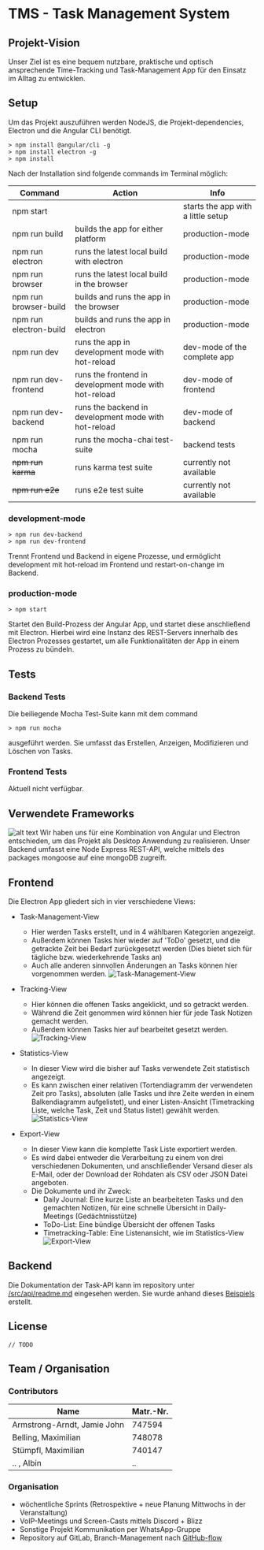 # TMS - Task Management System

## Projekt-Vision

Unser Ziel ist es eine bequem nutzbare, praktische und optisch ansprechende Time-Tracking und Task-Management App für den Einsatz im Alltag zu entwicklen. 

## Setup

Um das Projekt auszuführen werden NodeJS, die Projekt-dependencies, Electron und die Angular CLI benötigt.

```shell
> npm install @angular/cli -g
> npm install electron -g
> npm install
```

Nach der Installation sind folgende commands im Terminal möglich: 

|Command|Action|Info|
|---|---|---|
|npm start||starts the app with a little setup|
|npm run build|builds the app for either platform|production-mode|
|npm run electron|runs the latest local build with electron|production-mode|
|npm run browser|runs the latest local build in the browser|production-mode|
|npm run browser-build|builds and runs the app in the browser|production-mode|
|npm run electron-build|builds and runs the app in electron|production-mode|
|npm run dev|runs the app in development mode with hot-reload|dev-mode of the complete app|
|npm run dev-frontend|runs the frontend in development mode with hot-reload|dev-mode of frontend|
|npm run dev-backend|runs the backend in development mode with hot-reload|dev-mode of backend|
|npm run mocha|runs the mocha-chai test-suite|backend tests|
|~~npm run karma~~|runs karma test suite|currently not available|
|~~npm run e2e~~|runs e2e test suite|currently not available|

### development-mode

```shell
> npm run dev-backend
> npm run dev-frontend
```

Trennt Frontend und Backend in eigene Prozesse, und ermöglicht development mit hot-reload im Frontend und restart-on-change im Backend. 

### production-mode

```shell
> npm start
```

Startet den Build-Prozess der Angular App, und startet diese anschließend mit Electron. Hierbei wird eine Instanz des REST-Servers innerhalb des Electron Prozesses gestartet, um alle Funktionalitäten der App in einem Prozess zu bündeln. 

## Tests

### Backend Tests

Die beiliegende Mocha Test-Suite kann mit dem command 

```shell
> npm run mocha
```

ausgeführt werden.
Sie umfasst das Erstellen, Anzeigen, Modifizieren und Löschen von Tasks.

### Frontend Tests

Aktuell nicht verfügbar.

## Verwendete Frameworks

![alt text](https://cdn.auth0.com/blog/angular2-electron/angular2-electron-logo.png "Angular + Electron")
Wir haben uns für eine Kombination von Angular und Electron entschieden,
um das Projekt als Desktop Anwendung zu realisieren. Unser Backend umfasst eine
Node Express REST-API, welche mittels des packages mongoose auf eine mongoDB zugreift.

## Frontend

Die Electron App gliedert sich in vier verschiedene Views: 

- Task-Management-View
  - Hier werden Tasks erstellt, und in 4 wählbaren Kategorien angezeigt. 
  - Außerdem können Tasks hier wieder auf 'ToDo' gesetzt, und die getrackte Zeit bei Bedarf zurückgesetzt werden (Dies bietet sich für tägliche bzw. wiederkehrende Tasks an)
  - Auch alle anderen sinnvollen Änderungen an Tasks können hier vorgenommen werden.
![Task-Management-View](https://gitlab.fbi.h-da.de/istmabell/tms/blob/master/doc/app-screens/tms-01.PNG)

- Tracking-View
  - Hier können die offenen Tasks angeklickt, und so getrackt werden. 
  - Während die Zeit genommen wird können hier für jede Task Notizen gemacht werden. 
  - Außerdem können Tasks hier auf bearbeitet gesetzt werden.
![Tracking-View](https://gitlab.fbi.h-da.de/istmabell/tms/blob/master/doc/app-screens/tms-02.PNG)

- Statistics-View
  - In dieser View wird die bisher auf Tasks verwendete Zeit statistisch angezeigt.
  - Es kann zwischen einer relativen (Tortendiagramm der verwendeten Zeit pro Tasks), absoluten (alle Tasks und ihre Zeite werden in einem Balkendiagramm aufgelistet), und einer Listen-Ansicht (Timetracking Liste, welche Task, Zeit und Status listet) gewählt werden.
![Statistics-View](https://gitlab.fbi.h-da.de/istmabell/tms/blob/master/doc/app-screens/tms-03.PNG)

- Export-View
  - In dieser View kann die komplette Task Liste exportiert werden. 
  - Es wird dabei entweder die Verarbeitung zu einem von drei verschiedenen Dokumenten, und anschließender Versand dieser als E-Mail, oder der Download der Rohdaten als CSV oder JSON Datei angeboten.
  - Die Dokumente und ihr Zweck:
    - Daily Journal: Eine kurze Liste an bearbeiteten Tasks und den gemachten Notizen, für eine schnelle Übersicht in Daily-Meetings (Gedächtnisstütze)
    - ToDo-List: Eine bündige Übersicht der offenen Tasks
    - Timetracking-Table: Eine Listenansicht, wie im Statistics-View
![Export-View](https://gitlab.fbi.h-da.de/istmabell/tms/blob/master/doc/app-screens/tms-04.PNG)

## Backend

Die Dokumentation der Task-API kann im repository unter [/src/api/readme.md](https://gitlab.fbi.h-da.de/istmabell/tms/blob/master/src/api/readme.md) eingesehen werden.
Sie wurde anhand dieses [Beispiels](https://gist.github.com/iros/3426278) erstellt.

## License

`// TODO`

## Team / Organisation

### Contributors

|Name|Matr.-Nr.|
|----|---------|
|Armstrong-Arndt, Jamie John|747594|
|Belling, Maximilian|748078|
|Stümpfl, Maximilian|740147|
|.. , Albin|..|

### Organisation

- wöchentliche Sprints (Retrospektive + neue Planung Mittwochs in der Veranstaltung)
- VoIP-Meetings und Screen-Casts mittels Discord + Blizz
- Sonstige Projekt Kommunikation per WhatsApp-Gruppe
- Repository auf GitLab, Branch-Management nach [GitHub-flow](https://guides.github.com/introduction/flow/)
